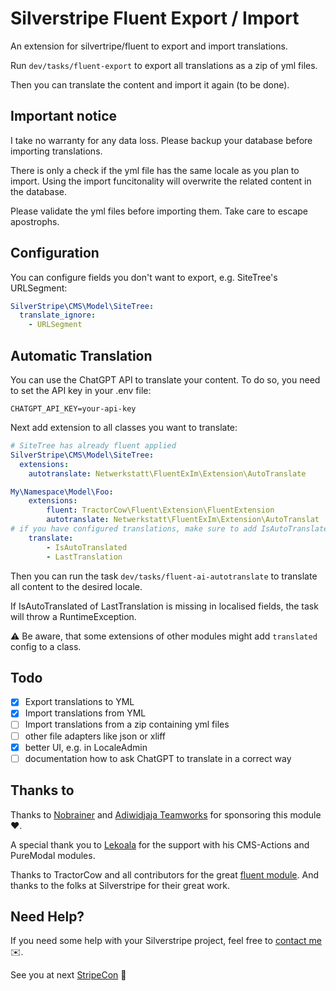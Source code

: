 # Silverstripe Fluent Export / Import

An extension for silvertripe/fluent to export and import translations.

Run `dev/tasks/fluent-export` to export all translations as a zip of yml files.

Then you can translate the content and import it again (to be done).

## Important notice
I take no warranty for any data loss. Please backup your database before importing translations.

There is only a check if the yml file has the same locale as you plan to import. Using the import funcitonality will overwrite the related content in the database.

Please validate the yml files before importing them. Take care to escape apostrophs. 

## Configuration

You can configure fields you don't want to export, e.g. SiteTree's URLSegment:

```yml
SilverStripe\CMS\Model\SiteTree:
  translate_ignore:
    - URLSegment
```

## Automatic Translation
You can use the ChatGPT API to translate your content. To do so, you need to set the API key in your .env file:

```
CHATGPT_API_KEY=your-api-key
```

Next add extension to all classes you want to translate:

```yml
# SiteTree has already fluent applied
SilverStripe\CMS\Model\SiteTree:
  extensions:
    autotranslate: Netwerkstatt\FluentExIm\Extension\AutoTranslate

My\Namespace\Model\Foo:
    extensions:
        fluent: TractorCow\Fluent\Extension\FluentExtension
        autotranslate: Netwerkstatt\FluentExIm\Extension\AutoTranslat
# if you have configured translations, make sure to add IsAutoTranslated and LastTranslation manually
    translate:
        - IsAutoTranslated
        - LastTranslation
```
Then you can run the task `dev/tasks/fluent-ai-autotranslate` to translate all content to the desired locale.

If IsAutoTranslated of LastTranslation is missing in localised fields, the task will throw a RuntimeException.

⚠️ Be aware, that some extensions of other modules might add `translated` config to a class. 



## Todo
- [X] Export translations to YML
- [X] Import translations from YML
- [ ] Import translations from a zip containing yml files
- [ ] other file adapters like json or xliff
- [X] better UI, e.g. in LocaleAdmin
- [ ] documentation how to ask ChatGPT to translate in a correct way

## Thanks to
Thanks to [Nobrainer](https://www.nobrainer.dk/) and [Adiwidjaja Teamworks](https://www.adiwidjaja.com/) for sponsoring this module ❤️.

A special thank you to [Lekoala](https://github.com/lekoala) for the support with his CMS-Actions and PureModal modules.

Thanks to TractorCow and all contributors for the great [fluent module](https://github.com/tractorcow-farm/silverstripe-fluent). And thanks to the folks at Silverstripe for their great work.

## Need Help?

If you need some help with your Silverstripe project, feel free to [contact me](mailto:werner.krauss@netwerkstatt.at) ✉️.

See you at next [StripeCon](https://stripecon.eu) 👋
